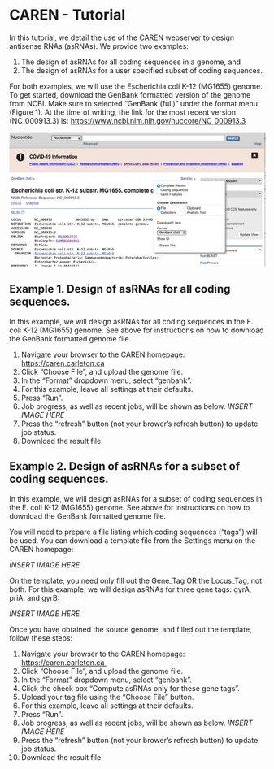 # CAREN - Tutorial

In this tutorial, we detail the use of the CAREN webserver to design
antisense RNAs (asRNAs). We provide two examples:

 1. The design of asRNAs for all coding sequences in a genome, and
 1. The design of asRNAs for a user specified subset of coding sequences.

For both examples, we will use the Escherichia coli K-12 (MG1655)
genome. To get started, download the GenBank formatted version of the
genome from NCBI. Make sure to selected “GenBank (full)” under the
format menu (Figure 1). At the time of writing, the link for the most
recent version (NC_000913.3) is:
https://www.ncbi.nlm.nih.gov/nuccore/NC_000913.3

![This is a test](./tutorial1.png?raw=true "This is a test")

## Example 1. Design of asRNAs for all coding sequences.

In this example, we will design asRNAs for all coding sequences in the E. coli K-12 (MG1655) genome. See above for instructions on how to download the GenBank formatted genome file.

 1. Navigate your browser to the CAREN homepage: https://caren.carleton.ca
 1. Click “Choose File”, and upload the genome file.
 1. In the “Format” dropdown menu, select “genbank”.
 1. For this example, leave all settings at their defaults.
 1. Press “Run”.
 1. Job progress, as well as recent jobs, will be shown as below.
    *INSERT IMAGE HERE*
 1. Press the “refresh” button (not your brower’s refresh button) to update job status.
 1. Download the result file.

## Example 2. Design of asRNAs for a subset of coding sequences. 

In this example, we will design asRNAs for a subset of coding
sequences in the E. coli K-12 (MG1655) genome. See above for
instructions on how to download the GenBank formatted genome file.

You will need to prepare a file listing which coding sequences
(“tags”) will be used. You can download a template file from the
Settings menu on the CAREN homepage:

*INSERT IMAGE HERE*

On the template, you need only fill out the Gene_Tag OR the Locus_Tag,
not both. For this example, we will design asRNAs for three gene tags:
gyrA, priA, and gyrB:

*INSERT IMAGE HERE*

Once you have obtained the source genome, and filled out the template,
follow these steps:

 1. Navigate your browser to the CAREN homepage: https://caren.carleton.ca 
 1. Click “Choose File”, and upload the genome file.
 1. In the “Format” dropdown menu, select “genbank”.
 1. Click the check box “Compute asRNAs only for these gene tags”.
 1. Upload your tag file using the “Choose File” button.
 1. For this example, leave all settings at their defaults.
 1. Press “Run”.
 1. Job progress, as well as recent jobs, will be shown as below.
    *INSERT IMAGE HERE*
 1. Press the “refresh” button (not your brower’s refresh button) to update job status.
 1. Download the result file.
 
